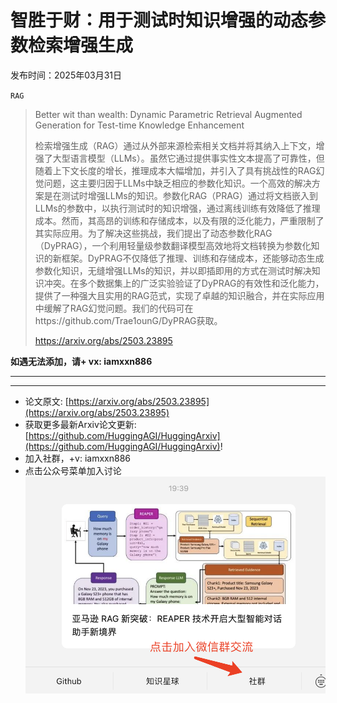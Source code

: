 # 智胜于财：用于测试时知识增强的动态参数检索增强生成
发布时间：2025年03月31日

`RAG`
> Better wit than wealth: Dynamic Parametric Retrieval Augmented Generation for Test-time Knowledge Enhancement
>
> 检索增强生成（RAG）通过从外部来源检索相关文档并将其纳入上下文，增强了大型语言模型（LLMs）。虽然它通过提供事实性文本提高了可靠性，但随着上下文长度的增长，推理成本大幅增加，并引入了具有挑战性的RAG幻觉问题，这主要归因于LLMs中缺乏相应的参数化知识。一个高效的解决方案是在测试时增强LLMs的知识。参数化RAG（PRAG）通过将文档嵌入到LLMs的参数中，以执行测试时的知识增强，通过离线训练有效降低了推理成本。然而，其高昂的训练和存储成本，以及有限的泛化能力，严重限制了其实际应用。为了解决这些挑战，我们提出了动态参数化RAG（DyPRAG），一个利用轻量级参数翻译模型高效地将文档转换为参数化知识的新框架。DyPRAG不仅降低了推理、训练和存储成本，还能够动态生成参数化知识，无缝增强LLMs的知识，并以即插即用的方式在测试时解决知识冲突。在多个数据集上的广泛实验验证了DyPRAG的有效性和泛化能力，提供了一种强大且实用的RAG范式，实现了卓越的知识融合，并在实际应用中缓解了RAG幻觉问题。我们的代码可在https://github.com/Trae1ounG/DyPRAG获取。
>
> https://arxiv.org/abs/2503.23895

**如遇无法添加，请+ vx: iamxxn886**
<hr />


<hr />

- 论文原文: [https://arxiv.org/abs/2503.23895](https://arxiv.org/abs/2503.23895)
- 获取更多最新Arxiv论文更新: [https://github.com/HuggingAGI/HuggingArxiv](https://github.com/HuggingAGI/HuggingArxiv)!
- 加入社群，+v: iamxxn886
- 点击公众号菜单加入讨论
![](https://raw.githubusercontent.com/HuggingAGI/wx_assets/main/2024/07/31/1722434818326-94339e92-22f1-4472-9d27-fed232f70b5d.jpeg)